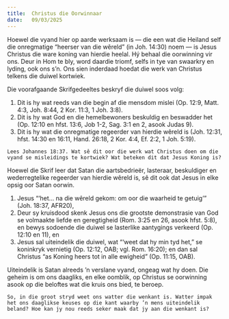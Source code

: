 ```yaml
---
title:  Christus die Oorwinnaar
date:   09/03/2025
---
```


Hoewel die vyand hier op aarde werksaam is — die een wat die Heiland self die onregmatige “heerser van die wêreld” (in Joh. 14:30) noem — is Jesus Christus die ware koning van hierdie heelal. Hý behaal die oorwinning vir ons. Deur in Hom te bly, word daardie triomf, selfs in tye van swaarkry en lyding, ook ons s’n. Ons sien inderdaad hoedat die werk van Christus telkens die duiwel kortwiek.

Die voorafgaande Skrifgedeeltes beskryf die duiwel soos volg:

1. Dit is hy wat reeds van die begin af die mensdom mislei (Op. 12:9, Matt. 4:3, Joh. 8:44, 2 Kor. 11:3, 1 Joh. 3:8).
2. Dit is hy wat God en die hemelbewoners beskuldig en beswadder het (Op. 12:10 en hfst. 13:6, Job 1-2, Sag. 3:1 en 2, asook Judas 9).
3. Dit is hy wat die onregmatige regeerder van hierdie wêreld is (Joh. 12:31, hfst. 14:30 en 16:11, Hand. 26:18, 2 Kor. 4:4, Ef. 2:2, 1 Joh. 5:19).

`Lees Johannes 18:37. Wat sê dit oor die werk wat Christus doen om die vyand se misleidings te kortwiek? Wat beteken dit dat Jesus Koning is?`

Hoewel die Skrif leer dat Satan die aartsbedrieër, lasteraar, beskuldiger en wederregtelike regeerder van hierdie wêreld is, sê dit ook dat Jesus in elke opsig oor Satan oorwin.

1. Jesus “‘het… na die wêreld gekom: om oor die waarheid te getuig’” (Joh. 18:37, AFR20),
2. Deur sy kruisdood skenk Jesus ons die grootste demonstrasie van God se volmaakte liefde en geregtigheid (Rom. 3:25 en 26, asook hfst. 5:8), en bewys sodoende die duiwel se lasterlike aantygings verkeerd (Op. 12:10 en 11), en
3. Jesus sal uiteindelik die duiwel, wat “‘weet dat hy min tyd het,” se koninkryk vernietig (Op. 12:12, OAB; vgl. Rom. 16:20); en dan sal Christus “as Koning heers tot in alle ewigheid” (Op. 11:15, OAB).

Uiteindelik is Satan alreeds ’n verslane vyand, ongeag wat hy doen. Die geheim is om ons daagliks, en elke oomblik, op Christus se oorwinning asook op die beloftes wat die kruis ons bied, te beroep.

`So, in die groot stryd weet ons watter die wenkant is. Watter impak het ons daaglikse keuses op die kant waarby ’n mens uiteindelik beland? Hoe kan jy nou reeds seker maak dat jy aan die wenkant is?`